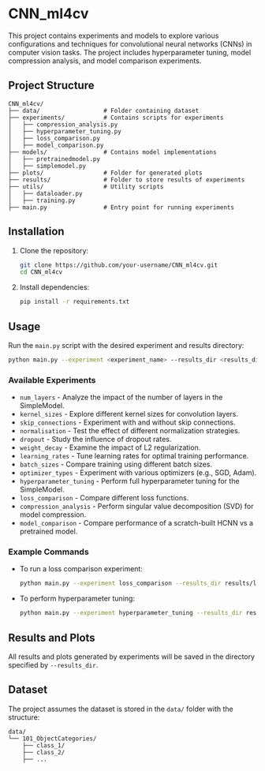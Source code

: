# CNN_ml4cv

This project contains experiments and models to explore various configurations and techniques for convolutional neural networks (CNNs) in computer vision tasks. The project includes hyperparameter tuning, model compression analysis, and model comparison experiments.

## Project Structure

```
CNN_ml4cv/
├── data/                  # Folder containing dataset
├── experiments/           # Contains scripts for experiments
│   ├── compression_analysis.py
│   ├── hyperparameter_tuning.py
│   ├── loss_comparison.py
│   ├── model_comparison.py
├── models/                # Contains model implementations
│   ├── pretrainedmodel.py
│   ├── simplemodel.py
├── plots/                 # Folder for generated plots
├── results/               # Folder to store results of experiments
├── utils/                 # Utility scripts
│   ├── dataloader.py
│   ├── training.py
├── main.py                # Entry point for running experiments
```

## Installation

1. Clone the repository:
   ```bash
   git clone https://github.com/your-username/CNN_ml4cv.git
   cd CNN_ml4cv
   ```

2. Install dependencies:
   ```bash
   pip install -r requirements.txt
   ```

## Usage

Run the `main.py` script with the desired experiment and results directory:

```bash
python main.py --experiment <experiment_name> --results_dir <results_directory>
```

### Available Experiments

- `num_layers` - Analyze the impact of the number of layers in the SimpleModel.
- `kernel_sizes` - Explore different kernel sizes for convolution layers.
- `skip_connections` - Experiment with and without skip connections.
- `normalisation` - Test the effect of different normalization strategies.
- `dropout` - Study the influence of dropout rates.
- `weight_decay` - Examine the impact of L2 regularization.
- `learning_rates` - Tune learning rates for optimal training performance.
- `batch_sizes` - Compare training using different batch sizes.
- `optimizer_types` - Experiment with various optimizers (e.g., SGD, Adam).
- `hyperparameter_tuning` - Perform full hyperparameter tuning for the SimpleModel.
- `loss_comparison` - Compare different loss functions.
- `compression_analysis` - Perform singular value decomposition (SVD) for model compression.
- `model_comparison` - Compare performance of a scratch-built HCNN vs a pretrained model.

### Example Commands

- To run a loss comparison experiment:
  ```bash
  python main.py --experiment loss_comparison --results_dir results/loss_comparison
  ```

- To perform hyperparameter tuning:
  ```bash
  python main.py --experiment hyperparameter_tuning --results_dir results/hyperparameter_tuning
  ```

## Results and Plots

All results and plots generated by experiments will be saved in the directory specified by `--results_dir`.

## Dataset

The project assumes the dataset is stored in the `data/` folder with the structure:
```
data/
└── 101_ObjectCategories/
    ├── class_1/
    ├── class_2/
    ├── ...
```

